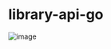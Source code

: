 # library-api-go

![image](https://github.com/Natan5533/library-api-go/assets/86797382/6946344b-fbe1-470b-ad67-7c1d37de9645)

